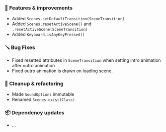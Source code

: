 ### 🚀 Features & improvements

- Added `Scenes.setDefaultTransition(SceneTransition)`
- Added `Scenes.resetActiveScene()` and `.resetActiveScene(SceneTransition)`
- Added `Keyboard.isAnyKeyPressed()`

### 🪛 Bug Fixes

- Fixed resetted attributes in `SceneTransition` when setting intro animation after outro animation
- Fixed outro animation is drawn on loading scene.

### 🧽 Cleanup & refactoring

- Made `SoundOptions` immutable
- Renamed `Scenes.exist(Class)`

### 📦 Dependency updates

- ...